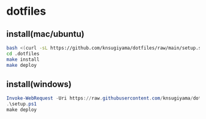 # dotfiles

## install(mac/ubuntu)

```bash
bash <(curl -sL https://github.com/knsugiyama/dotfiles/raw/main/setup.sh)
cd .dotfiles
make install
make deploy
```

## install(windows)
```ps1
Invoke-WebRequest -Uri https://raw.githubusercontent.com/knsugiyama/dotfiles/main/setup.ps1 -OutFile setup.ps1
.\setup.ps1
make deploy
```
